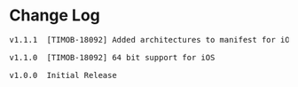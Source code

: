 # Change Log
<pre>
v1.1.1 	[TIMOB-18092] Added architectures to manifest for iOS

v1.1.0 	[TIMOB-18092] 64 bit support for iOS

v1.0.0	Initial Release

